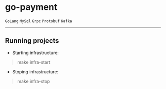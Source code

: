 # go-payment

`GoLang` `MySql` `Grpc` `Protobuf` `Kafka`

---

## Running projects
- Starting infrastructure:
> make infra-start

- Stoping infrastructure:
> make infra-stop